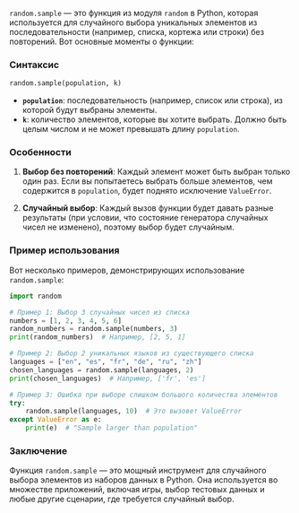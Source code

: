`random.sample` — это функция из модуля `random` в Python, которая используется для случайного выбора уникальных элементов из последовательности (например, списка, кортежа или строки) без повторений. Вот основные моменты о функции:

### Синтаксис

```python
random.sample(population, k)
```

- **`population`**: последовательность (например, список или строка), из которой будут выбраны элементы.
- **`k`**: количество элементов, которые вы хотите выбрать. Должно быть целым числом и не может превышать длину `population`.

### Особенности

1. **Выбор без повторений**: Каждый элемент может быть выбран только один раз. Если вы попытаетесь выбрать больше элементов, чем содержится в `population`, будет поднято исключение `ValueError`.

2. **Случайный выбор**: Каждый вызов функции будет давать разные результаты (при условии, что состояние генератора случайных чисел не изменено), поэтому выбор будет случайным.

### Пример использования

Вот несколько примеров, демонстрирующих использование `random.sample`:

```python
import random

# Пример 1: Выбор 3 случайных чисел из списка
numbers = [1, 2, 3, 4, 5, 6]
random_numbers = random.sample(numbers, 3)
print(random_numbers)  # Например, [2, 5, 1]

# Пример 2: Выбор 2 уникальных языков из существующего списка
languages = ["en", "es", "fr", "de", "ru", "zh"]
chosen_languages = random.sample(languages, 2)
print(chosen_languages)  # Например, ['fr', 'es']

# Пример 3: Ошибка при выборе слишком большого количества элементов
try:
    random.sample(languages, 10)  # Это вызовет ValueError
except ValueError as e:
    print(e)  # "Sample larger than population"
```

### Заключение

Функция `random.sample` — это мощный инструмент для случайного выбора элементов из наборов данных в Python. Она используется во множестве приложений, включая игры, выбор тестовых данных и любые другие сценарии, где требуется случайный выбор.
